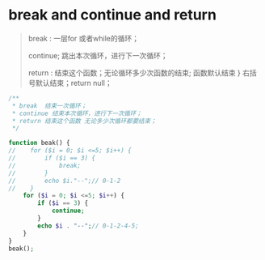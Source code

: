 # break  and continue  and return 

>break : 一层for 或者while的循环；
>
>continue; 跳出本次循环，进行下一次循环；
>
>return : 结束这个函数；无论循环多少次函数的结束;  函数默认结束 } 右括号默认结束；return null；



`````php
/**
 * break  结束一次循环；
 * continue 结束本次循环，进行下一次循环；
 * return 结束这个函数 无论多少次循环都要结束；
 */

function beak() {
//    for ($i = 0; $i <=5; $i++) {
//        if ($i == 3) {
//            break;
//        }
//        echo $i."--";// 0-1-2
//    }
    for ($i = 0; $i <=5; $i++) {
        if ($i == 3) {
            continue;
        }
        echo $i . "--";// 0-1-2-4-5;
    }
}
beak();
`````

